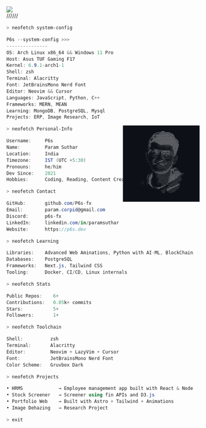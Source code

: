 <img align="left" src="./resources/Github Banner1.gif" width="1500"/>
//////

```zsh
> neofetch system-config
```



```csharp
P6s --system-config >>>
---------------
OS: Arch Linux x86_64 && Windows 11 Pro
Host: Asus TUF Gaming F17
Kernel: 6.9.1-arch1-1
Shell: zsh
Terminal: Alacritty
Font: JetBrainsMono Nerd Font
Editor: Neovim && Cursor
Languages: JavaScript, Python, C++
Frameworks: MERN, MEAN
Learning: MongoDB, PostgreSQL, Mysql
Projects: ERP, Image Research, IoT
```

<img align="right" src="./resources/param.png" width="200"/>


```zsh
> neofetch Personal-Info
```


```csharp
Username:     P6s
Name:         Param Suthar
Location:     India
Timezone:     IST (UTC +5:30)
Pronouns:     he/him
Dev Since:    2021
Hobbies:      Coding, Reading, Content Creation
```

```zsh
> neofetch Contact
```

```csharp
GitHub:       github.com/P6s-fx
Email:        param.corpid@gmail.com
Discord:      p6s-fx
LinkedIn:     linkedin.com/in/paramsuthar
Website:      https://p6s.dev
```
```zsh
> neofetch Learning
```

```csharp
Libraries:    Advanced Web Aminations, Python with AI-ML, BlockChain
Databases:    PostgreSQL
Frameworks:   Next.js, Tailwind CSS
Tooling:      Docker, CI/CD, Linux internals

```
```zsh
> neofetch Stats
```

```csharp
Public Repos:    6+
Contributions:   0.05k+ commits
Stars:           5+
Followers:       1+
```
```zsh
> neofetch Toolchain
```

```csharp
Shell:          zsh
Terminal:       Alacritty
Editor:         Neovim + LazyVim + Cursor
Font:           JetBrainsMono Nerd Font
Color Scheme:   Gruvbox Dark
```
```zsh
> neofetch Projects
```

```csharp
• HRMS             → Employee management app built with React & Node
• Stock Screener   → Screener using fin APIs and D3.js
• Portfolio Web    → Built with Astro + Tailwind + Animations
• Image Dehazing   → Research Project
```
```zsh
> exit
```
